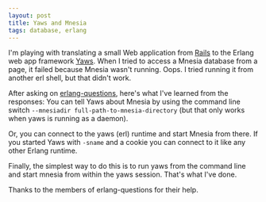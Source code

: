 ```yaml
---
layout: post
title: Yaws and Mnesia
tags: database, erlang
---
```


I'm playing with translating a small Web application from
[Rails](http://www.rubyonrails.org/) to the Erlang web app framework
[Yaws](http://yaws.hyber.org/). When I tried to access a Mnesia database
from a page, it failed because Mnesia wasn't running. Oops. I tried running
it from another erl shell, but that didn't work.

After asking on
[erlang-questions](http://www.erlang.org/mailman/listinfo/erlang-questions),
here's what I've learned from the responses: You can tell Yaws about Mnesia
by using the command line switch `--mnesiadir full-path-to-mnesia-directory`
(but that only works when yaws is running as a daemon).

Or, you can connect to the yaws (erl) runtime and start Mnesia from there.
If you started Yaws with `-sname` and a cookie you can connect to it like
any other Erlang runtime.

Finally, the simplest way to do this is to run yaws from the command line
and start mnesia from within the yaws session. That's what I've done.

Thanks to the members of erlang-questions for their help.

